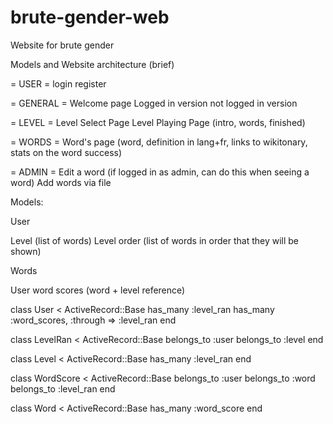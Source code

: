 # brute-gender-web
Website for brute gender 

Models and Website architecture (brief)

 = USER =
  login
  register

= GENERAL = 
Welcome page
  Logged in version
  not logged in version

= LEVEL = 
Level Select Page
Level Playing Page (intro, words, finished)

= WORDS =
Word's page (word, definition in lang+fr, links to wikitonary, stats on the word success)

= ADMIN =
  Edit a word (if logged in as admin, can do this when seeing a word)
  Add words via file




Models:

User

Level (list of words)
Level order (list of words in order that they will be shown)

Words

User word scores (word + level reference)



class User < ActiveRecord::Base
  has_many :level_ran
  has_many :word_scores, :through => :level_ran
end
 
class LevelRan < ActiveRecord::Base
  belongs_to :user
  belongs_to :level
end

class Level < ActiveRecord::Base
  has_many :level_ran
end

class WordScore < ActiveRecord::Base
  belongs_to :user
  belongs_to :word
  belongs_to :level_ran
end

class Word < ActiveRecord::Base
  has_many :word_score
end




